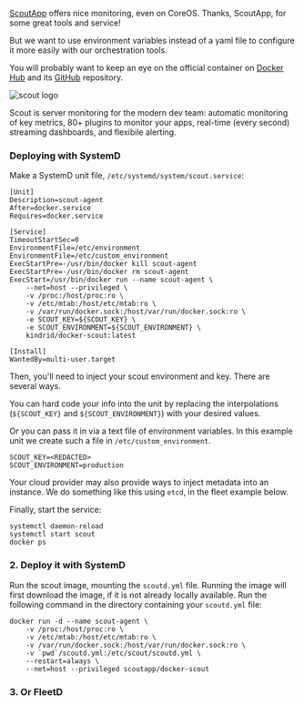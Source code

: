 
[ScoutApp](https://scoutapp.com) offers nice monitoring, even on CoreOS. Thanks, ScoutApp, for some great tools and service!

But we want to use environment variables instead of a yaml file to configure it more easily with our orchestration tools.

You will probably want to keep an eye on the official container on [Docker Hub](https://hub.docker.com/r/scoutapp/docker-scout/) and its [GitHub](https://github.com/scoutapp/docker-scout) repository.

![scout logo](https://dl.dropboxusercontent.com/u/468982/docker_registry/scout_logo.png)

Scout is server monitoring for the modern dev team: automatic monitoring of key metrics, 80+ plugins to monitor your apps, real-time (every second) streaming dashboards, and flexibile alerting.

### Deploying with SystemD

Make a SystemD unit file, `/etc/systemd/system/scout.service`:

```
[Unit]
Description=scout-agent
After=docker.service
Requires=docker.service

[Service]
TimeoutStartSec=0
EnvironmentFile=/etc/environment
EnvironmentFile=/etc/custom_environment
ExecStartPre=-/usr/bin/docker kill scout-agent
ExecStartPre=-/usr/bin/docker rm scout-agent
ExecStart=/usr/bin/docker run --name scout-agent \
    --net=host --privileged \
    -v /proc:/host/proc:ro \
    -v /etc/mtab:/host/etc/mtab:ro \
    -v /var/run/docker.sock:/host/var/run/docker.sock:ro \
    -e SCOUT_KEY=${SCOUT_KEY} \
    -e SCOUT_ENVIRONMENT=${SCOUT_ENVIRONMENT} \
    kindrid/docker-scout:latest

[Install]
WantedBy=multi-user.target
```

Then, you'll need to inject your scout environment and key. There are several ways.

You can hard code your info into the unit by replacing the interpolations (`${SCOUT_KEY}` and `${SCOUT_ENVIRONMENT}`) with your desired values.

Or you can pass it in via a text file of environment variables. In this example unit we create such a file in `/etc/custom_environment`.

```
SCOUT_KEY=<REDACTED>
SCOUT_ENVIRONMENT=production
```

Your cloud provider may also provide ways to inject metadata into an instance. We do something like this using `etcd`, in the fleet example below.

Finally, start the service:

```
systemctl daemon-reload
systemctl start scout
docker ps
```

### 2. Deploy it with SystemD

Run the scout image, mounting the `scoutd.yml` file. Running the image will first download the image, if it is not already locally available.
Run the following command in the directory containing your `scoutd.yml` file:

    docker run -d --name scout-agent \
		-v /proc:/host/proc:ro \
		-v /etc/mtab:/host/etc/mtab:ro \
		-v /var/run/docker.sock:/host/var/run/docker.sock:ro \
		-v `pwd`/scoutd.yml:/etc/scout/scoutd.yml \
		--restart=always \
		--net=host --privileged scoutapp/docker-scout

### 3. Or FleetD
